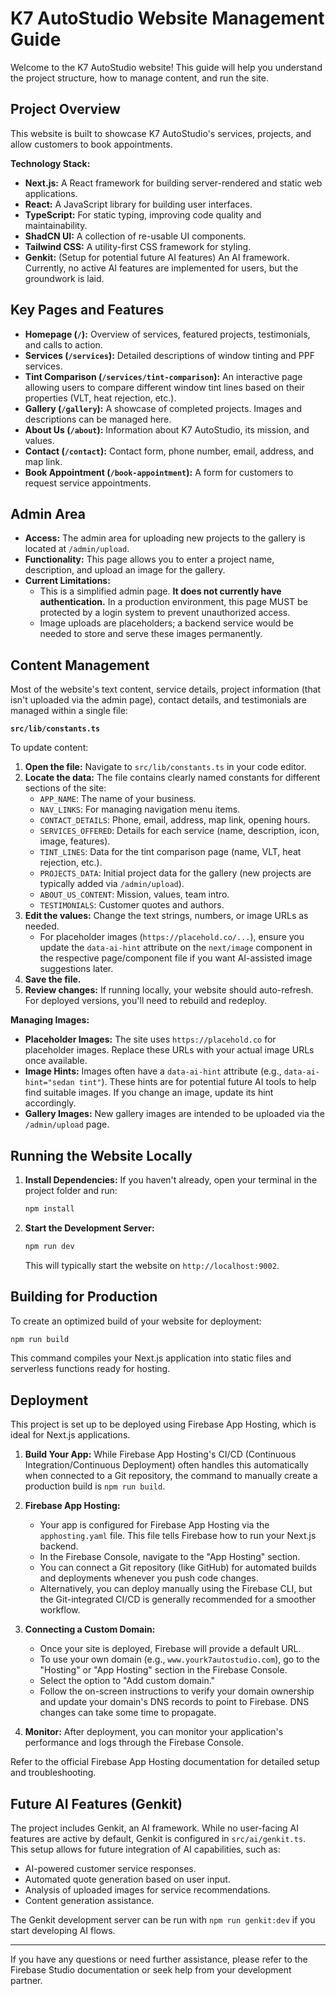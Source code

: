 # K7 AutoStudio Website Management Guide

Welcome to the K7 AutoStudio website! This guide will help you understand the project structure, how to manage content, and run the site.

## Project Overview

This website is built to showcase K7 AutoStudio's services, projects, and allow customers to book appointments.

**Technology Stack:**

*   **Next.js:** A React framework for building server-rendered and static web applications.
*   **React:** A JavaScript library for building user interfaces.
*   **TypeScript:** For static typing, improving code quality and maintainability.
*   **ShadCN UI:** A collection of re-usable UI components.
*   **Tailwind CSS:** A utility-first CSS framework for styling.
*   **Genkit:** (Setup for potential future AI features) An AI framework. Currently, no active AI features are implemented for users, but the groundwork is laid.

## Key Pages and Features

*   **Homepage (`/`):** Overview of services, featured projects, testimonials, and calls to action.
*   **Services (`/services`):** Detailed descriptions of window tinting and PPF services.
*   **Tint Comparison (`/services/tint-comparison`):** An interactive page allowing users to compare different window tint lines based on their properties (VLT, heat rejection, etc.).
*   **Gallery (`/gallery`):** A showcase of completed projects. Images and descriptions can be managed here.
*   **About Us (`/about`):** Information about K7 AutoStudio, its mission, and values.
*   **Contact (`/contact`):** Contact form, phone number, email, address, and map link.
*   **Book Appointment (`/book-appointment`):** A form for customers to request service appointments.

## Admin Area

*   **Access:** The admin area for uploading new projects to the gallery is located at `/admin/upload`.
*   **Functionality:** This page allows you to enter a project name, description, and upload an image for the gallery.
*   **Current Limitations:**
    *   This is a simplified admin page. **It does not currently have authentication.** In a production environment, this page MUST be protected by a login system to prevent unauthorized access.
    *   Image uploads are placeholders; a backend service would be needed to store and serve these images permanently.

## Content Management

Most of the website's text content, service details, project information (that isn't uploaded via the admin page), contact details, and testimonials are managed within a single file:

**`src/lib/constants.ts`**

To update content:

1.  **Open the file:** Navigate to `src/lib/constants.ts` in your code editor.
2.  **Locate the data:** The file contains clearly named constants for different sections of the site:
    *   `APP_NAME`: The name of your business.
    *   `NAV_LINKS`: For managing navigation menu items.
    *   `CONTACT_DETAILS`: Phone, email, address, map link, opening hours.
    *   `SERVICES_OFFERED`: Details for each service (name, description, icon, image, features).
    *   `TINT_LINES`: Data for the tint comparison page (name, VLT, heat rejection, etc.).
    *   `PROJECTS_DATA`: Initial project data for the gallery (new projects are typically added via `/admin/upload`).
    *   `ABOUT_US_CONTENT`: Mission, values, team intro.
    *   `TESTIMONIALS`: Customer quotes and authors.
3.  **Edit the values:** Change the text strings, numbers, or image URLs as needed.
    *   For placeholder images (`https://placehold.co/...`), ensure you update the `data-ai-hint` attribute on the `next/image` component in the respective page/component file if you want AI-assisted image suggestions later.
4.  **Save the file.**
5.  **Review changes:** If running locally, your website should auto-refresh. For deployed versions, you'll need to rebuild and redeploy.

**Managing Images:**

*   **Placeholder Images:** The site uses `https://placehold.co` for placeholder images. Replace these URLs with your actual image URLs once available.
*   **Image Hints:** Images often have a `data-ai-hint` attribute (e.g., `data-ai-hint="sedan tint"`). These hints are for potential future AI tools to help find suitable images. If you change an image, update its hint accordingly.
*   **Gallery Images:** New gallery images are intended to be uploaded via the `/admin/upload` page.

## Running the Website Locally

1.  **Install Dependencies:** If you haven't already, open your terminal in the project folder and run:
    ```bash
    npm install
    ```
2.  **Start the Development Server:**
    ```bash
    npm run dev
    ```
    This will typically start the website on `http://localhost:9002`.

## Building for Production

To create an optimized build of your website for deployment:

```bash
npm run build
```

This command compiles your Next.js application into static files and serverless functions ready for hosting.

## Deployment

This project is set up to be deployed using Firebase App Hosting, which is ideal for Next.js applications.

1.  **Build Your App:** While Firebase App Hosting's CI/CD (Continuous Integration/Continuous Deployment) often handles this automatically when connected to a Git repository, the command to manually create a production build is `npm run build`.

2.  **Firebase App Hosting:**
    *   Your app is configured for Firebase App Hosting via the `apphosting.yaml` file. This file tells Firebase how to run your Next.js backend.
    *   In the Firebase Console, navigate to the "App Hosting" section.
    *   You can connect a Git repository (like GitHub) for automated builds and deployments whenever you push code changes.
    *   Alternatively, you can deploy manually using the Firebase CLI, but the Git-integrated CI/CD is generally recommended for a smoother workflow.

3.  **Connecting a Custom Domain:**
    *   Once your site is deployed, Firebase will provide a default URL.
    *   To use your own domain (e.g., `www.yourk7autostudio.com`), go to the "Hosting" or "App Hosting" section in the Firebase Console.
    *   Select the option to "Add custom domain."
    *   Follow the on-screen instructions to verify your domain ownership and update your domain's DNS records to point to Firebase. DNS changes can take some time to propagate.

4.  **Monitor:** After deployment, you can monitor your application's performance and logs through the Firebase Console.

Refer to the official Firebase App Hosting documentation for detailed setup and troubleshooting.

## Future AI Features (Genkit)

The project includes Genkit, an AI framework. While no user-facing AI features are active by default, Genkit is configured in `src/ai/genkit.ts`. This setup allows for future integration of AI capabilities, such as:

*   AI-powered customer service responses.
*   Automated quote generation based on user input.
*   Analysis of uploaded images for service recommendations.
*   Content generation assistance.

The Genkit development server can be run with `npm run genkit:dev` if you start developing AI flows.

---

If you have any questions or need further assistance, please refer to the Firebase Studio documentation or seek help from your development partner.
